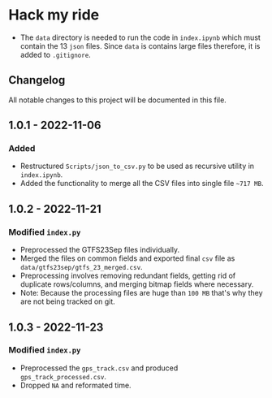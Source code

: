 # Hack my ride

- The `data` directory is needed to run the code in `index.ipynb` which must contain the 13 `json` files. Since `data` is contains large files therefore, it is added to `.gitignore`.

## Changelog

All notable changes to this project will be documented in this file.

## 1.0.1 - 2022-11-06
### Added
- Restructured `Scripts/json_to_csv.py` to be used as recursive utility in `index.ipynb`.
- Added the functionality to merge all the CSV files into single file `~717 MB`.


## 1.0.2 - 2022-11-21
### Modified `index.py`
- Preprocessed the GTFS23Sep files individually.
- Merged the files on common fields and exported final `csv` file as `data/gtfs23sep/gtfs_23_merged.csv`.
- Preprocessing involves removing redundant fields, getting rid of duplicate rows/columns, and merging bitmap fields where necessary.
- Note: Because the processing files are huge than `100 MB` that's why they are not being tracked on git.


## 1.0.3 - 2022-11-23
### Modified `index.py`
- Preprocessed the `gps_track.csv` and produced `gps_track_processed.csv`.
- Dropped `NA` and reformated time.
